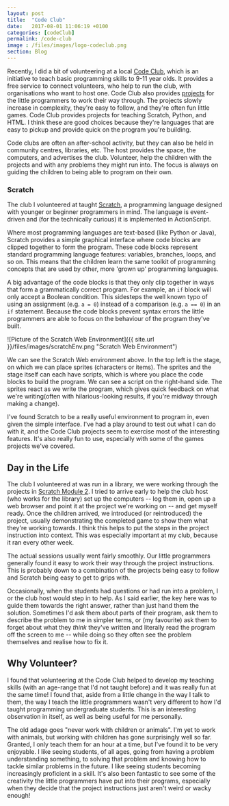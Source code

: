 ```yaml
---
layout: post
title:  "Code Club"
date:   2017-08-01 11:06:19 +0100
categories: [codeClub]
permalink: /code-club
image : /files/images/logo-codeclub.png
section: Blog
---
```


Recently, I did a bit of volunteering at a local [Code Club](https://www.codeclub.org.uk/), which is an initiative to teach basic programming skills to 9-11 year olds. It provides a free service to connect volunteers, who help to run the club, with organisations who want to host one. Code Club also provides [projects](https://codeclubprojects.org/) for the little programmers to work their way through. The projects slowly increase in complexity, they're easy to follow, and they're often fun little games. Code Club provides projects for teaching Scratch, Python, and HTML. I think these are good choices because they're languages that are easy to pickup and provide quick on the program you're building.

Code clubs are often an after-school activity, but they can also be held in community centres, libraries, etc. The host provides the space, the computers, and advertises the club. Volunteer, help the children with the projects and with any problems they might run into. The focus is always on guiding the children to being able to program on their own.

### Scratch

The club I volunteered at taught [Scratch](https://scratch.mit.edu/), a programming language designed with younger or beginner programmers in mind. The language is event-driven and (for the technically curious) it is implemented in ActionScript.

Where most programming languages are text-based (like Python or Java), Scratch provides a simple graphical interface where code blocks are clipped together to form the program. These code blocks represent standard programming language features: variables, branches, loops, and so on. This means that the children learn the same toolkit of programming concepts that are used by other, more 'grown up' programming languages.

A big advantage of the code blocks is that they only clip together in ways that form a grammatically correct program. For example, an `if` block will only accept a Boolean condition. This sidesteps the well known typo of using an assignment (e.g. `a = 0`) instead of a comparison (e.g. `a == 0`) in an `if` statement. Because the code blocks prevent syntax errors the little programmers are able to focus on the behaviour of the program they've built.

![Picture of the Scratch Web Environment]({{ site.url }}/files/images/scratchEnv.png "Scratch Web Environment")

We can see the Scratch Web environment above. In the top left is the stage, on which we can place sprites (characters or items). The sprites and the stage itself can each have scripts, which is where you place the code blocks to build the program. We can see a script on the right-hand side. The sprites react as we write the program, which gives quick feedback on what we're writing(often with hilarious-looking results, if you're midway through making a change).

I've found Scratch to be a really useful environment to program in, even given the simple interface. I've had a play around to test out what I can do with it, and the Code Club projects seem to exercise most of the interesting features. It's also really fun to use, especially with some of the games projects we've covered.

## Day in the Life

The club I volunteered at was run in a library, we were working through the projects in [Scratch Module 2](https://codeclubprojects.org/en-GB/scratch/#scratch-module-2). I tried to arrive early to help the club host (who works for the library) set up the computers -- log them in, open up a web browser and point it at the project we're working on -- and get myself ready. Once the children arrived, we introduced (or reintroduced) the project, usually demonstrating the completed game to show them what they're working towards. I think this helps to put the steps in the project instruction into context. This was especially important at my club, because it ran every other week.

The actual sessions usually went fairly smoothly. Our little programmers generally found it easy to work their way through the project instructions. This is probably down to a combination of the projects being easy to follow and Scratch being easy to get to grips with.

 Occasionally, when the students had questions or had run into a problem, I or the club host would step in to help. As I said earlier, the key here was to guide them towards the right answer, rather than just hand them the solution. Sometimes I'd ask them about parts of their program, ask them to describe the problem to me in simpler terms, or (my favourite) ask them to forget about what they _think_ they've written and literally read the program off the screen to me -- while doing so they often see the problem themselves and realise how to fix it.

## Why Volunteer?

I found that volunteering at the Code Club helped to develop my teaching skills (with an age-range that I'd not taught before) and it was really fun at the same time! I found that, aside from a little change in the way I talk to them, the way I teach the little programmers wasn't very different to how I'd taught programming undergraduate students. This is an interesting observation in itself, as well as being useful for me personally.

The old adage goes "never work with children or animals". I'm yet to work with animals, but working with children has gone surprisingly well so far. Granted, I only teach them for an hour at a time, but I've found it to be very enjoyable. I like seeing students, of all ages, going from having a problem understanding something, to solving that problem and knowing how to tackle similar problems in the future. I like seeing students becoming increasingly proficient in a skill. It's also been fantastic to see some of the creativity the little programmers have put into their programs, especially when they decide that the project instructions just aren't weird or wacky enough!
